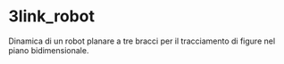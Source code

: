 # 3link_robot
Dinamica di un robot planare a tre bracci per il tracciamento di figure nel piano bidimensionale.

